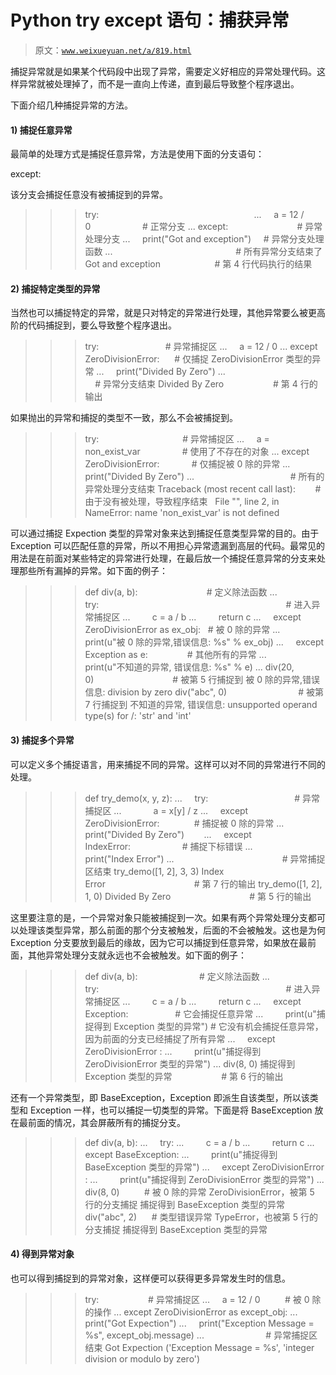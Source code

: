 # Python try except 语句：捕获异常

> 原文：[`www.weixueyuan.net/a/819.html`](http://www.weixueyuan.net/a/819.html)

捕捉异常就是如果某个代码段中出现了异常，需要定义好相应的异常处理代码。这样异常就被处理掉了，而不是一直向上传递，直到最后导致整个程序退出。

下面介绍几种捕捉异常的方法。

#### 1) 捕捉任意异常

最简单的处理方式是捕捉任意异常，方法是使用下面的分支语句：

except:

该分支会捕捉任意没有被捕捉到的异常。

>>> try:                                                              
...     a = 12 / 0                     # 正常分支
... except:                            # 异常处理分支
...     print("Got and exception")     # 异常分支处理函数
...                                                  # 所有异常分支结束了
Got and exception                      # 第 4 行代码执行的结果

#### 2) 捕捉特定类型的异常

当然也可以捕捉特定的异常，就是只对特定的异常进行处理，其他异常要么被更高阶的代码捕捉到，要么导致整个程序退出。

>>> try:                           # 异常捕捉区
...     a = 12 / 0
... except ZeroDivisionError:      # 仅捕捉 ZeroDivisionError 类型的异常
...     print("Divided By Zero")
...                                            # 异常分支结束
Divided By Zero                    # 第 4 行的输出

如果抛出的异常和捕捉的类型不一致，那么不会被捕捉到。

>>> try:                                  # 异常捕捉区
...     a = non_exist_var                 # 使用了不存在的对象
... except ZeroDivisionError:             # 仅捕捉被 0 除的异常
...     print("Divided By Zero")
...                                       # 所有的异常处理分支结束
Traceback (most recent call last):        # 由于没有被处理，导致程序结束
  File "<stdin>", line 2, in <module>
NameError: name 'non_exist_var' is not defined

可以通过捕捉 Expection 类型的异常对象来达到捕捉任意类型异常的目的。由于 Exception 可以匹配任意的异常，所以不用担心异常遗漏到高层的代码。最常见的用法是在前面对某些特定的异常进行处理，在最后放一个捕捉任意异常的分支来处理那些所有漏掉的异常。如下面的例子：

>>> def div(a, b):                            # 定义除法函数
...     try:                                                                            # 进入异常捕捉区
...         c = a / b
...         return c
...     except ZeroDivisionError as ex_obj:   # 被 0 除的异常
...         print(u"被 0 除的异常,错误信息: %s" % ex_obj)
...     except Exception as e:                # 其他所有的异常
...         print(u"不知道的异常, 错误信息: %s" % e)
...
>>> div(20, 0)                                # 被第 5 行捕捉到
被 0 除的异常,错误信息: division by zero
>>> div("abc", 0)                             # 被第 7 行捕捉到
不知道的异常, 错误信息: unsupported operand type(s) for /: 'str' and 'int'

#### 3) 捕捉多个异常

可以定义多个捕捉语言，用来捕捉不同的异常。这样可以对不同的异常进行不同的处理。

>>> def try_demo(x, y, z):
...     try:                                   # 异常捕捉区
...             a = x[y] / z
...     except ZeroDivisionError:              # 捕捉被 0 除的异常
...             print("Divided By Zero")       
...     except IndexError:                     # 捕捉下标错误
...             print("Index Error")
...                                            # 异常捕捉区结束
>>> try_demo([1, 2], 3, 3)
Index Error                                    # 第 7 行的输出
>>> try_demo([1, 2], 1, 0)
Divided By Zero                                # 第 5 行的输出

这里要注意的是，一个异常对象只能被捕捉到一次。如果有两个异常处理分支都可以处理该类型异常，那么前面的那个分支被触发，后面的不会被触发。这也是为何 Exception 分支要放到最后的缘故，因为它可以捕捉到任意异常，如果放在最前面，其他异常处理分支就永远也不会被触发。如下面的例子：

>>> def div(a, b):                         # 定义除法函数
...     try:                                                                            # 进入异常捕捉区
...         c = a / b
...         return c
...     except Exception:                   # 它会捕捉任意异常
...         print(u"捕捉得到 Exception 类型的异常") # 它没有机会捕捉任意异常，因为前面的分支已经捕捉了所有异常
...     except ZeroDivisionError :
...         print(u"捕捉得到 ZeroDivisionError 类型的异常")
...
>>> div(8, 0)
捕捉得到 Exception 类型的异常                    # 第 6 行的输出

还有一个异常类型，即 BaseException，Exception 即派生自该类型，所以该类型和 Exception 一样，也可以捕捉一切类型的异常。下面是将 BaseException 放在最前面的情况，其会屏蔽所有的捕捉分支。

>>> def div(a, b):
...     try:
...         c = a / b
...         return c
...     except BaseException:
...         print(u"捕捉得到 BaseException 类型的异常")
...     except ZeroDivisionError :
...         print(u"捕捉得到 ZeroDivisionError 类型的异常")
...
>>> div(8, 0)          # 被 0 除的异常 ZeroDivisionError，被第 5 行的分支捕捉
捕捉得到 BaseException 类型的异常
>>> div("abc", 2)      # 类型错误异常 TypeError，也被第 5 行的分支捕捉
捕捉得到 BaseException 类型的异常

#### 4) 得到异常对象

也可以得到捕捉到的异常对象，这样便可以获得更多异常发生时的信息。

>>> try:                    # 异常捕捉区
...     a = 12 / 0          # 被 0 除的操作
... except ZeroDivisionError as except_obj:
...     print("Got Expection")
...     print("Exception Message = %s", except_obj.message)
...                         # 异常捕捉区结束
Got Expection
('Exception Message = %s', 'integer division or modulo by zero')